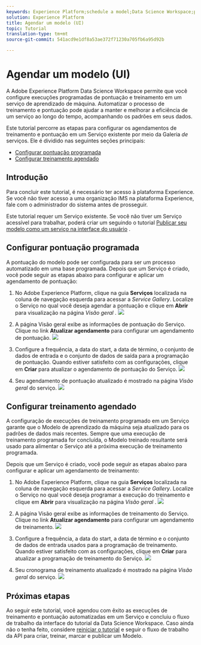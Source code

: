 ```yaml
---
keywords: Experience Platform;schedule a model;Data Science Workspace;popular topics
solution: Experience Platform
title: Agendar um modelo (UI)
topic: Tutorial
translation-type: tm+mt
source-git-commit: 541acd9e1df8a53ae372f71230a705fb6a95d92b

---
```



# Agendar um modelo (UI)

A Adobe Experience Platform Data Science Workspace permite que você configure execuções programadas de pontuação e treinamento em um serviço de aprendizado de máquina. Automatizar o processo de treinamento e pontuação pode ajudar a manter e melhorar a eficiência de um serviço ao longo do tempo, acompanhando os padrões em seus dados.

Este tutorial percorre as etapas para configurar os agendamentos de treinamento e pontuação em um Serviço existente por meio da Galeria *de* serviços. Ele é dividido nas seguintes seções principais:

- [Configurar pontuação programada](#configure-scheduled-scoring)
- [Configurar treinamento agendado](#configure-scheduled-training)

## Introdução

Para concluir este tutorial, é necessário ter acesso à plataforma Experience. Se você não tiver acesso a uma organização IMS na plataforma Experience, fale com o administrador do sistema antes de prosseguir.

Este tutorial requer um Serviço existente. Se você não tiver um Serviço acessível para trabalhar, poderá criar um seguindo o tutorial [Publicar seu modelo como um serviço na interface do usuário](./publish-model-service-ui.md) .

## Configurar pontuação programada

A pontuação do modelo pode ser configurada para ser um processo automatizado em uma base programada. Depois que um Serviço é criado, você pode seguir as etapas abaixo para configurar e aplicar um agendamento de pontuação:

1. No Adobe Experience Platform, clique na guia **Serviços** localizada na coluna de navegação esquerda para acessar a *Service Gallery*. Localize o Serviço no qual você deseja agendar a pontuação e clique em **Abrir** para visualização na página *Visão geral* .
   ![](../images/models-recipes/schedule/click_to_open.png)

2. A página Visão geral exibe as informações de pontuação do Serviço. Clique no link **Atualizar agendamento** para configurar um agendamento de pontuação.
   ![](../images/models-recipes/schedule/service_overview_score.png)

3. Configure a frequência, a data do start, a data de término, o conjunto de dados de entrada e o conjunto de dados de saída para a programação de pontuação. Quando estiver satisfeito com as configurações, clique em **Criar** para atualizar o agendamento de pontuação do Serviço.
   ![](../images/models-recipes/schedule/14_configure_scoring_schedule.png)

4. Seu agendamento de pontuação atualizado é mostrado na página *Visão geral* do serviço.
   ![](../images/models-recipes/schedule/service_with_scoring_schedule.png)


## Configurar treinamento agendado

A configuração de execuções de treinamento programado em um Serviço garante que o Modelo de aprendizado da máquina seja atualizado para os padrões de dados mais recentes. Sempre que uma execução de treinamento programada for concluída, o Modelo treinado resultante será usado para alimentar o Serviço até a próxima execução de treinamento programada.

Depois que um Serviço é criado, você pode seguir as etapas abaixo para configurar e aplicar um agendamento de treinamento:

1. No Adobe Experience Platform, clique na guia **Serviços** localizada na coluna de navegação esquerda para acessar a *Service Gallery*. Localize o Serviço no qual você deseja programar a execução do treinamento e clique em **Abrir** para visualização na página *Visão geral* .
   ![](../images/models-recipes/schedule/click_to_open.png)

2. A página Visão geral exibe as informações de treinamento do Serviço. Clique no link **Atualizar agendamento** para configurar um agendamento de treinamento.
   ![](../images/models-recipes/schedule/service_overview_train.png)

3. Configure a frequência, a data do start, a data de término e o conjunto de dados de entrada usados para a programação de treinamento. Quando estiver satisfeito com as configurações, clique em **Criar** para atualizar a programação de treinamento do Serviço.
   ![](../images/models-recipes/schedule/12_configure_training_schedule.png)

4. Seu cronograma de treinamento atualizado é mostrado na página *Visão geral* do serviço.
   ![](../images/models-recipes/schedule/service_with_training_schedule.png)

## Próximas etapas

Ao seguir este tutorial, você agendou com êxito as execuções de treinamento e pontuação automatizadas em um Serviço e concluiu o fluxo de trabalho da interface do tutorial da Data Science Workspace. Caso ainda não o tenha feito, considere [reiniciar o tutorial](./create-retails-sales-dataset.md) e seguir o fluxo de trabalho da API para criar, treinar, marcar e publicar um Modelo.
